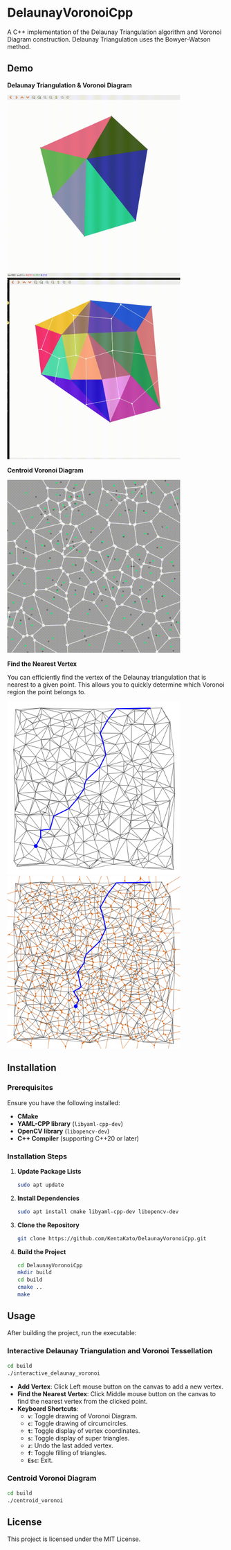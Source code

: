 # DelaunayVoronoiCpp

A C++ implementation of the Delaunay Triangulation algorithm and Voronoi Diagram construction. Delaunay Triangulation uses the Bowyer-Watson method.

## Demo

**Delaunay Triangulation & Voronoi Diagram**

<p float="left">
  <img src=".readme/delaunay.gif" width="400" alt="Delaunay Triangulation Demo"/>
  <img src=".readme/voronoi.gif" width="400" alt="Voronoi Diagram Demo"/>
</p>


**Centroid Voronoi Diagram**

<img src=".readme/centroid_voronoi.gif" width="400" alt="Centroid Voronoi Diagram Demo"/>

**Find the Nearest Vertex**

You can efficiently find the vertex of the Delaunay triangulation that is nearest to a given point. This allows you to quickly determine which Voronoi region the point belongs to.


<p float="left">
  <img src=".readme/find_the_nearest_vertex.png" width="400" alt="Find the Nearest Vertex Demo"/>
  <img src=".readme/find_the_nearest_vertex_voronoi.png" width="400" alt="Find the Nearest Vertex Demo with Voronoi Diagram"/>
</p>

## Installation

### Prerequisites

Ensure you have the following installed:

- **CMake**
- **YAML-CPP library** (`libyaml-cpp-dev`)
- **OpenCV library** (`libopencv-dev`)
- **C++ Compiler** (supporting C++20 or later)

### Installation Steps

1. **Update Package Lists**

   ```bash
   sudo apt update
   ```

2. **Install Dependencies**

   ```bash
   sudo apt install cmake libyaml-cpp-dev libopencv-dev
   ```

3. **Clone the Repository**

   ```bash
   git clone https://github.com/KentaKato/DelaunayVoronoiCpp.git
   ```

4. **Build the Project**

   ```bash
   cd DelaunayVoronoiCpp
   mkdir build
   cd build
   cmake ..
   make
   ```

## Usage

After building the project, run the executable:

### Interactive Delaunay Triangulation and Voronoi Tessellation

```bash
cd build
./interactive_delaunay_voronoi
```

- **Add Vertex**: Click Left mouse button on the canvas to add a new vertex.
- **Find the Nearest Vertex**: Click Middle mouse button on the canvas to find the nearest vertex from the clicked point.
- **Keyboard Shortcuts**:
  - **`v`**: Toggle drawing of Voronoi Diagram.
  - **`c`**: Toggle drawing of circumcircles.
  - **`t`**: Toggle display of vertex coordinates.
  - **`s`**: Toggle display of super triangles.
  - **`z`**: Undo the last added vertex.
  - **`f`**: Toggle filling of triangles.
  - **`Esc`**: Exit.

### Centroid Voronoi Diagram

```bash
cd build
./centroid_voronoi
```

## License

This project is licensed under the MIT License.
